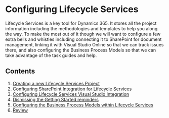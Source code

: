 ﻿# Configuring Lifecycle Services
Lifecycle Services is a key tool for Dynamics 365.  It stores all the project information including the methodologies and templates to help you along the way.
To make the most out of it though we will want to configure a few extra bells and whistles including connecting it to SharePoint for document management, linking it with Visual Studio Online so that we can track issues there, and also configuring the Business Process Models so that we can take advantage of the task guides and help.

## Contents

1. [Creating a new Lifecycle Services Project](#1.0.1.1-CreatinganewLifecycleServicesProject)
2. [Configuring SharePoint Integration for Lifecycle Services](#1.0.1.2-ConfiguringSharePointIntegrationforLifecycleServices)
3. [Configuring Lifecycle Services Visual Studio Integration](#1.0.1.3-ConfiguringLifecycleServicesVisualStudioIntegration)
4. [Dismissing the Getting Started reminders](#1.0.1.4-DismissingtheGettingStartedreminders)
5. [Configuring the Business Process Models within Lifecycle Services](#1.0.1.5-ConfiguringtheBusinessProcessModelswithinLifecycleServices)
6. [Review](#1.0.1.6-Review)

